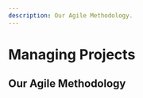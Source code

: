 ```yaml
---
description: Our Agile Methodology.
---
```

Managing Projects
=================

Our Agile Methodology
---------------------

